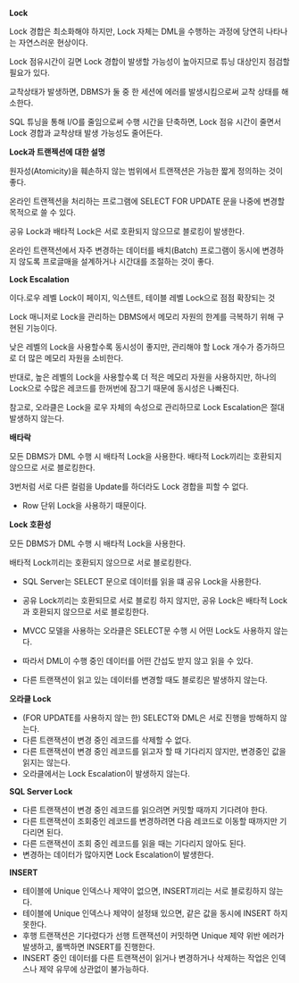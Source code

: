 **Lock**

Lock 경합은 최소화해야 하지만, Lock 자체는 DML을 수행하는 과정에 당연히 나타나는 자연스러운 현상이다.

Lock 점유시간이 길면 Lock 경합이 발생할 가능성이 높아지므로 튜닝 대상인지 점검할 필요가 있다.

교착상태가 발생하면, DBMS가 둘 중 한 세션에 에러를 발생시킴으로써 교착 상태를 해소한다.

SQL 튜닝을 통해 I/O를 줄임으로써 수행 시간을 단축하면, Lock 점유 시간이 줄면서 Lock 경합과 교착상태 발생 가능성도 줄어든다.

**Lock과 트랜젝션에 대한 설명**

원자성(Atomicity)을 훼손하지 않는 범위에서 트랜잭션은 가능한 짧게 정의하는 것이 좋다.

온라인 트랜젝션을 처리하는 프로그램에 SELECT FOR UPDATE 문을 나중에 변경할 목적으로 쓸 수 있다.

공유 Lock과 배타적 Lock은 서로 호환되지 않으므로 블로킹이 발생한다.

온라인 트랜잭션에서 자주 변경하는 데이터를 배치(Batch) 프로그램이 동시에 변경하지 않도록 프로글매을 설계하거나 시간대를 조절하는 것이 좋다.

**Lock Escalation**

이다.로우 레벨 Lock이 페이지, 익스텐트, 테이블 레벨 Lock으로 점점 확장되는 것

Lock 매니저로 Lock을 관리하는 DBMS에서 메모리 자원의 한계를 극복하기 위해 구현된 기능이다.

낮은 레벨의 Lock을 사용할수록 동시성이 좋지만, 관리해야 할 Lock 개수가 증가하므로 더 많은 메모리 자원을 소비한다.

반대로, 높은 레벨의 Lock을 사용할수록 더 적은 메모리 자원을 사용하지만, 하나의 Lock으로 수많은 레코드를 한꺼번에 잠그기 때문에 동시성은 나빠진다.

참고로, 오라클은 Lock을 로우 자체의 속성으로 관리하므로 Lock Escalation은 절대 발생하지 않는다.

**배타락**

모든 DBMS가 DML 수행 시 배타적 Lock을 사용한다. 배타적 Lock끼리는 호환되지 않으므로 서로 블로킹한다.

3번처럼 서로 다른 컬럼을 Update를 하더라도 Lock 경합을 피할 수 없다.

- Row 단위 Lock을 사용하기 때문이다.

**Lock 호환성**

모든 DBMS가 DML 수행 시 배타적 Lock을 사용한다.

배타적 Lock끼리는 호환되지 않으므로 서로 블로킹한다.

- SQL Server는 SELECT 문으로 데이터를 읽을 떄 공유 Lock을 사용한다.
    
- 공유 Lock끼리는 호환되므로 서로 블로킹 하지 않지만, 공유 Lock은 배타적 Lock과 호환되지 않으므로 서로 블로킹한다.
    
- MVCC 모델을 사용하는 오라클은 SELECT문 수행 시 어떤 Lock도 사용하지 않는다.
    
- 따라서 DML이 수행 중인 데이터를 어떤 간섭도 받지 않고 읽을 수 있다.
    
- 다른 트랜잭션이 읽고 있는 데이터를 변경할 때도 블로킹은 발생하지 않는다.
    

**오라클 Lock**

- (FOR UPDATE를 사용하지 않는 한) SELECT와 DML은 서로 진행을 방해하지 않는다.
- 다른 트랜잭션이 변경 중인 레코드를 삭제할 수 없다.
- 다른 트랜잭션이 변경 중인 레코드를 읽고자 할 때 기다리지 않지만, 변경중인 값을 읽지는 않는다.
- 오라클에서는 Lock Escalation이 발생하지 않는다.

**SQL Server Lock**

- 다른 트랜잭션이 변경 중인 레코드를 읽으려면 커밋할 때까지 기다려야 한다.
- 다른 트랜잭션이 조회중인 레코드를 변경하려면 다음 레코드로 이동할 때까지만 기다리면 된다.
- 다른 드랜잭션이 조회 중인 레코드를 읽을 때는 기다리지 않아도 된다.
- 변경하는 데이터가 많아지면 Lock Escalation이 발생한다.

**INSERT**

- 테이블에 Unique 인덱스나 제약이 없으면, INSERT끼리는 서로 블로킹하지 않는다.
- 테이블에 Unique 인덱스나 제약이 설정돼 있으면, 같은 값을 동시에 INSERT 하지 못한다.
- 후행 트랜잭션은 기다렸다가 선행 트랜잭션이 커밋하면 Unique 제약 위반 에러가 발생하고, 롤백하면 INSERT를 진행한다.
- INSERT 중인 데이터를 다른 트랜잭션이 읽거나 변경하거나 삭제하는 작업은 인덱스나 제약 유무에 상관없이 불가능하다.